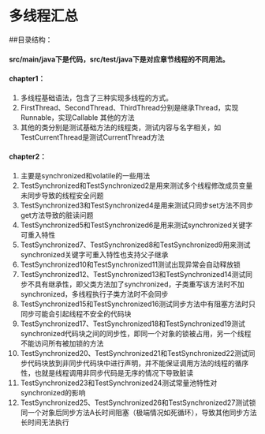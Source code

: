 # 多线程汇总
##目录结构：
#### src/main/java下是代码，src/test/java下是对应章节线程的不同用法。
#### chapter1：
1. 多线程基础语法，包含了三种实现多线程的方式。
2. FirstThread、SecondThread、ThirdThread分别是继承Thread，实现Runnable，实现Callable
其他的方法
3. 其他的类分别是测试基础方法的线程类，测试内容与名字相关，如TestCurrentThread是测试CurrentThread方法
#### chapter2：
1. 主要是synchronized和volatile的一些用法
2. TestSynchronized和TestSynchronized2是用来测试多个线程修改成员变量未同步导致的线程安全问题
3. TestSynchronized3和TestSynchronized4是用来测试只同步set方法不同步get方法导致的脏读问题
4. TestSynchronized5和TestSynchronized6是用来测试synchronized关键字可重入特性
5. TestSynchronized7、TestSynchronized8和TestSynchronized9用来测试synchronized关键字可重入特性也支持父子继承
6. TestSynchronized10和TestSynchronized11测试出现异常会自动释放锁
7. TestSynchronized12、TestSynchronized13和TestSynchronized14测试同步不具有继承性，即父类方法加了synchronized，子类重写该方法时不加synchronized，多线程执行子类方法时不会同步
8. TestSynchronized15和TestSynchronized16测试同步方法中有阻塞方法时只同步可能会引起线程不安全的代码块
9. TestSynchronized17、TestSynchronized18和TestSynchronized19测试synchronized代码块之间的同步性，即同一个对象的锁被占用，另一个线程不能访问所有被加锁的方法
10. TestSynchronized20、TestSynchronized21和TestSynchronized22测试同步代码块放到非同步代码块中进行声明，并不能保证调用方法的线程的循序性，也就是线程调用非同步代码是无序的情况下导致脏读
11. TestSynchronized23和TestSynchronized24测试常量池特性对synchronized的影响
12. TestSynchronized25、TestSynchronized26和TestSynchronized27测试锁同一个对象后同步方法A长时间阻塞（极端情况如死循环），导致其他同步方法长时间无法执行